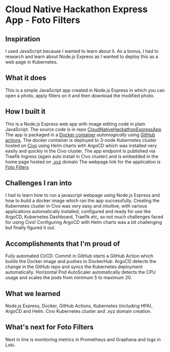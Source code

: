 # Cloud Native Hackathon Express App - Foto Filters
## Inspiration
I used JavaScript because I wanted to learn about it. As a bonus, I had to research and learn about Node.js Express as I wanted to deploy this as a web page in Kubernetes.

## What it does
This is a simple JavaScript app created in Node.js Express in which you can open a photo, apply filters on it and then download the modified photo.

## How I built it
This is a Node.js Express web app with image editing code in plain JavaScript.
The source code is in repo [CloudNativeHackathonExpressApp](https://github.com/AdhirKirtikar/CloudNativeHackathonExpressApp)
The app is packaged in a [Docker container](https://hub.docker.com/repository/docker/adhirkirtikar/cloudnativehackathonexpressapp) _automagically_ using [GitHub actions](https://github.com/AdhirKirtikar/CloudNativeHackathonExpressApp/actions). 
The docker container is deployed to 3-node Kubernetes cluster hosted on [Civo](https://www.civo.com) using Helm charts with ArgoCD which was installed very easily and quickly in the Civo cluster.​
The app endpoint is published via Traefik Ingress (again auto install in Civo cluster) and is embedded in the home page hosted on [.xyz](https://gen.xyz) domain
The webpage link for the application is [Foto Filters](http://www.adhirkirtikar.xyz)

## Challenges I ran into
I had to learn how to run a javascript webpage using Node.js Express and how to build a docker image which ran the app successfully.
Creating the Kubernetes cluster in Civo was very easy and intuitive, with various applications automatically installed, configured and ready for use like ArgoCD, Kubernetes Dashboard, Traefik etc, so not much challenges faced for using Civo!
Configuring ArgoCD with Helm charts was a bit challenging but finally figured it out.

## Accomplishments that I'm proud of
Fully automated CI/CD:
Commit in GitHub starts a GitHub Action which builds the Docker image and pushes to DockerHub.
ArgoCD detects the change in the GitHub repo and syncs the Kubernetes deployment automatically.
Horizontal Pod AutoScaler automatically detects the CPU usage and scales the pods from minimum 5 to maximum 20.

## What we learned
Node.js Express, Docker, GitHub Actions, Kubernetes (including HPA), ArgoCD and Helm.
Civo Kubernetes cluster and .xyz domain creation.

## What's next for Foto Filters
Next in line is monitoring metrics in Prometheus and Graphana and logs in Loki.
